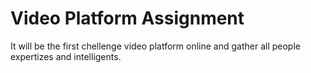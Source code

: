 Video Platform Assignment
=======================

It will be the first chellenge video platform online and gather all people expertizes and intelligents.
